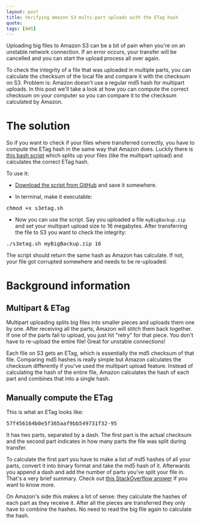 ```yaml
---
layout: post
title: Verifying Amazon S3 multi-part uploads with the ETag hash
quote: 
tags: [AWS]
---
```


Uploading big files to Amazon S3 can be a bit of pain when you're on an unstable network connection. If an error occurs, your transfer will be cancelled and you can start the upload process all over again.

To check the integrity of a file that was uploaded in multiple parts, you can calculate the checksum of the local file and compare it with the checksum on S3. Problem is: Amazon doesn't use a regular md5 hash for multipart uploads. In this post we'll take a look at how you can compute the correct checksum on your computer so you can compare it to the checksum calculated by Amazon.

<!--more-->

# The solution
So if you want to check if your files where transferred correctly, you have to compute the ETag hash in the same way that Amazon does. Luckily there is [this bash script](https://gist.github.com/emersonf/7413337) which splits up your files (like the multipart upload) and calculates the correct ETag hash.

To use it:

  * [Download the script from GitHub](https://gist.github.com/emersonf/7413337) and save it somewhere.

  * In terminal, make it executable:
<pre>
chmod +x s3etag.sh
</pre>

  * Now you can use the script. Say you uploaded a file ``myBigBackup.zip`` and set your multipart upload size to 16 megabytes. After transferring the file to S3 you want to check the integrity:
<pre>
./s3etag.sh myBigBackup.zip 16
</pre>

The script should return the same hash as Amazon has calculate. If not, your file got corrupted somewhere and needs to be re-uploaded.

# Background information
## Multipart & ETag
Multipart uploading splits big files into smaller pieces and uploads them one by one. After receiving all the parts, Amazon will stitch them back together. If one of the parts fail to upload, you just hit "retry" for that piece. You don't have to re-upload the entire file! Great for unstable connections!

Each file on S3 gets an ETag, which is essentially the md5 checksum of that file. Comparing md5 hashes is really simple but Amazon calculates the checksum differently if you've used the multipart upload feature. Instead of calculating the hash of the entire file, Amazon calculates the hash of each part and combines that into a single hash.

## Manually compute the ETag
This is what an ETag looks like:

<pre>57f456164b0e5f365aaf9bb549731f32-95</pre>

It has two parts, separated by a dash. The first part is the actual checksum and the second part indicates in how many parts the file was split during transfer.

To calculate the first part you have to make a list of md5 hashes of all your parts, convert it into binary format and take the md5 hash of it. Afterwards you append a dash and add the number of parts you've split your file in. That's a very brief summary. Check out [this StackOverflow answer](http://stackoverflow.com/questions/12186993/what-is-the-algorithm-to-compute-the-amazon-s3-etag-for-a-file-larger-than-5gb#answer-19896823) if you want to know more.

On Amazon's side this makes a lot of sense: they calculate the hashes of each part as they receive it. After all the pieces are transferred they only have to combine the hashes. No need to read the big file again to calculate the hash.
